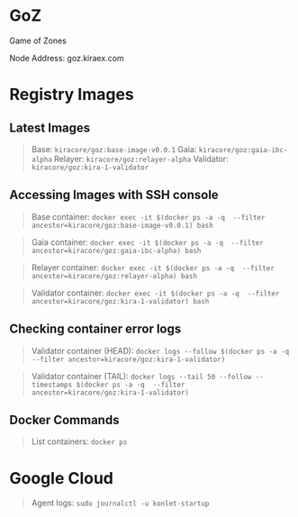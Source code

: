 # GoZ
Game of Zones

Node Address: goz.kiraex.com 

# Registry Images

## Latest Images
> Base: `kiracore/goz:base-image-v0.0.1`
> Gaia: `kiracore/goz:gaia-ibc-alpha`
> Relayer: `kiracore/goz:relayer-alpha`
> Validator: `kiracore/goz:kira-1-validator`

## Accessing Images with SSH console

> Base container: 
`docker exec -it $(docker ps -a -q  --filter ancestor=kiracore/goz:base-image-v0.0.1) bash`

> Gaia container: 
`docker exec -it $(docker ps -a -q  --filter ancestor=kiracore/goz:gaia-ibc-alpha) bash`

> Relayer container: 
`docker exec -it $(docker ps -a -q  --filter ancestor=kiracore/goz:relayer-alpha) bash`

> Validator container: 
`docker exec -it $(docker ps -a -q  --filter ancestor=kiracore/goz:kira-1-validator) bash`


## Checking container error logs

> Validator container (HEAD): 
`docker logs --follow $(docker ps -a -q  --filter ancestor=kiracore/goz:kira-1-validator)`

> Validator container (TAIL): 
`docker logs --tail 50 --follow --timestamps $(docker ps -a -q  --filter ancestor=kiracore/goz:kira-1-validator)`

## Docker Commands

> List containers: `docker ps`

# Google Cloud

> Agent logs: `sudo journalctl -u konlet-startup`